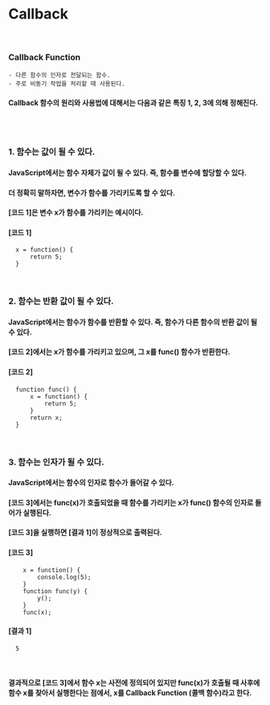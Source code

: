 # Callback
<br/>

### Callback Function
    - 다른 함수의 인자로 전달되는 함수.
    - 주로 비동기 작업을 처리할 때 사용된다.
#### Callback 함수의 원리와 사용법에 대해서는 다음과 같은 특징 1, 2, 3에 의해 정해진다.

<br><br>

### 1. 함수는 값이 될 수 있다.
#### JavaScript에서는 함수 자체가 값이 될 수 있다. 즉, 함수를 변수에 할당할 수 있다.
#### 더 정확히 말하자면, 변수가 함수를 가리키도록 할 수 있다.
#### [코드 1]은 변수 x가 함수를 가리키는 예시이다.
#### [코드 1]
```plaintext
  x = function() {
      return 5;
  }
```
<br/>

### 2. 함수는 반환 값이 될 수 있다.
#### JavaScript에서는 함수가 함수를 반환할 수 있다. 즉, 함수가 다른 함수의 반환 값이 될 수 있다.
#### [코드 2]에서는 x가 함수를 가리키고 있으며, 그 x를 func() 함수가 반환한다.
#### [코드 2]
```plaintext
  function func() {
      x = function() {
          return 5;
      }
      return x;
  }
```
<br/>

### 3. 함수는 인자가 될 수 있다.
#### JavaScript에서는 함수의 인자로 함수가 들어갈 수 있다.
#### [코드 3]에서는 func(x)가 호출되었을 때 함수를 가리키는 x가 func() 함수의 인자로 들어가 실행된다.
#### [코드 3]을 실행하면 [결과 1]이 정상적으로 출력된다.
#### [코드 3]
```plaintext
    x = function() {
        console.log(5);
    }
    function func(y) {
        y();
    }
    func(x);
```
#### [결과 1]
```plaintext
  5
```
<br/>

#### 결과적으로 [코드 3]에서 함수 x는 사전에 정의되어 있지만 func(x)가 호출될 때 사후에 함수 x를 찾아서 실행한다는 점에서, x를 Callback Function (콜백 함수)라고 한다.













